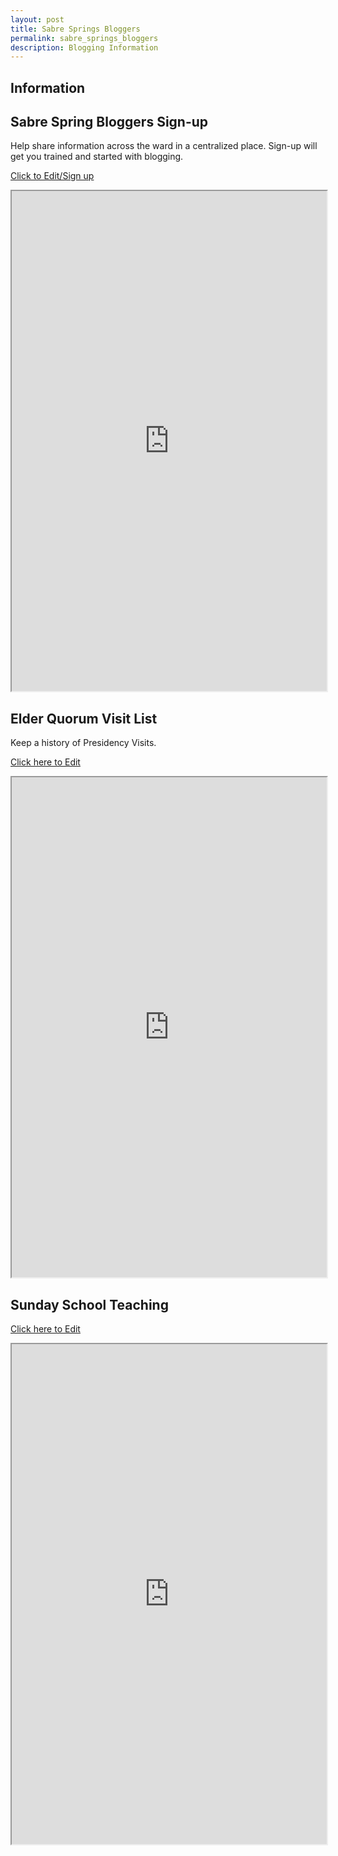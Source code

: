```yaml
---
layout: post
title: Sabre Springs Bloggers
permalink: sabre_springs_bloggers
description: Blogging Information 
---
```


## Information

## Sabre Spring Bloggers Sign-up
Help share information across the ward in a centralized place.  Sign-up will get you trained and started with blogging.

[Click to Edit/Sign up](https://docs.google.com/spreadsheets/d/1HeCOZ43wBzWHT1R2MKEg2bQ8dS6O0iG1lZ1nYX8OSyM/edit?usp=sharing)

<iframe src="https://docs.google.com/spreadsheets/d/e/2PACX-1vRTd4u-ZCx63zYFu5IrTkxBxEB0rdmIseArgWhGUPlyY-MeCQXJaHzz9ZzBlGsNtK9G2qVgrFW1aGSU/pubhtml?widget=true&amp;headers=false" style="width:100%; height:800px;i"></iframe>

## Elder Quorum Visit List
Keep a history of Presidency Visits.

[Click here to Edit](https://docs.google.com/spreadsheets/d/1rd24HDFj_VeaeLU6qsvSWkxT5FMkZ6DjFbzlD1DnXgg/edit#gid=0)

<iframe src="https://docs.google.com/spreadsheets/d/e/2PACX-1vSsGwEq1WQ_-fXgLC3rGwRbQISqQP61eVp3h8NWt1FMIo27u5JxNhQVm6qWuWCU4V77gUGvBB4ln9Zc/pubhtml?widget=true&amp;headers=false" style="width:100%; height:800px;i"></iframe>


## Sunday School Teaching

[Click here to Edit](https://docs.google.com/spreadsheets/d/1-57ISwIIAFT7O9RGs4DbijRyegndQ6chyp4FtADDaQ0/edit#gid=0)

<iframe src="https://docs.google.com/spreadsheets/d/e/2PACX-1vRQp0kFd7vV1TuJFnUs5Ggngl4f8DobtWkgN8Hf_SPqPqk5MUfofcR4gSDgh9Wjc8fbUykxIwY1-igk/pubhtml?widget=true&amp;headers=false" style="width:100%; height:800px;i"></iframe>

